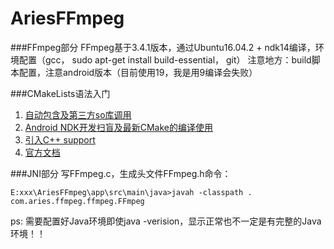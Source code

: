 # AriesFFmpeg

###FFmpeg部分
   FFmpeg基于3.4.1版本，通过Ubuntu16.04.2 + ndk14编译，环境配置（gcc， sudo apt-get install build-essential， git）
注意地方：build脚本配置，注意android版本（目前使用19，我是用9编译会失败）

###CMakeLists语法入门
1. [自动包含及第三方so库调用](http://blog.csdn.net/qq_35064774/article/details/52955242)
2. [Android NDK开发扫盲及最新CMake的编译使用](https://juejin.im/post/595da4e25188250d8b65ddbf)
3. [引入C++ support](http://blog.csdn.net/martin20150405/article/details/53284442)
4. [官方文档](https://developer.android.com/studio/projects/add-native-code.html?hl=zh-cn)

###JNI部分
写FFmpeg.c，生成头文件FFmpeg.h命令：
```
E:xxx\AriesFFmpeg\app\src\main\java>javah -classpath .  com.aries.ffmpeg.ffmpeg.FFmpeg
```
ps: 需要配置好Java环境即使java -verision，显示正常也不一定是有完整的Java环境！！